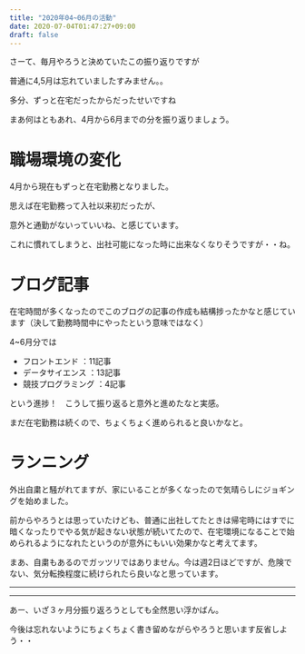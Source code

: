 ```yaml
---
title: "2020年04~06月の活動"
date: 2020-07-04T01:47:27+09:00
draft: false
---
```


さーて、毎月やろうと決めていたこの振り返りですが

普通に4,5月は忘れていましたすみません。。

多分、ずっと在宅だったからだったせいですね

まあ何はともあれ、4月から6月までの分を振り返りましょう。

# 職場環境の変化

4月から現在もずっと在宅勤務となりました。

思えば在宅勤務って入社以来初だったが、

意外と通勤がないっていいね、と感じています。

これに慣れてしまうと、出社可能になった時に出来なくなりそうですが・・ね。



# ブログ記事

在宅時間が多くなったのでこのブログの記事の作成も結構捗ったかなと感じています（決して勤務時間中にやったという意味ではなく）

4~6月分では

- フロントエンド    ：11記事
- データサイエンス  ：13記事
- 競技プログラミング ：4記事

という進捗！　こうして振り返ると意外と進めたなと実感。

まだ在宅勤務は続くので、ちょくちょく進められると良いかなと。


# ランニング

外出自粛と騒がれてますが、家にいることが多くなったので気晴らしにジョギングを始めました。

前からやろうとは思っていたけども、普通に出社してたときは帰宅時にはすでに暗くなったりでやる気が起きない状態が続いてたので、在宅環境になることで始められるようになれたというのが意外にもいい効果かなと考えてます。

まあ、自粛もあるのでガッツリではありません。今は週2日ほどですが、危険でない、気分転換程度に続けられたら良いなと思っています。


<hr>
<hr>

あー、いざ３ヶ月分振り返ろうとしても全然思い浮かばん。

今後は忘れないようにちょくちょく書き留めながらやろうと思います反省しよう・・